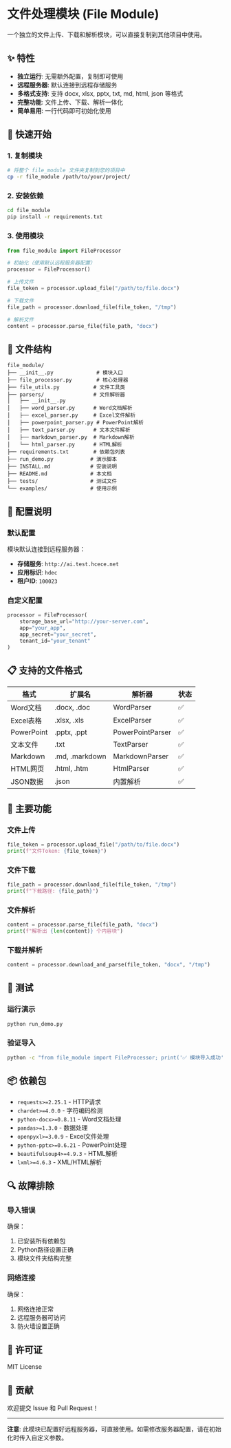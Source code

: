 # 文件处理模块 (File Module)

一个独立的文件上传、下载和解析模块，可以直接复制到其他项目中使用。

## ✨ 特性

- **独立运行**: 无需额外配置，复制即可使用
- **远程服务器**: 默认连接到远程存储服务
- **多格式支持**: 支持 docx, xlsx, pptx, txt, md, html, json 等格式
- **完整功能**: 文件上传、下载、解析一体化
- **简单易用**: 一行代码即可初始化使用

## 🚀 快速开始

### 1. 复制模块
```bash
# 将整个 file_module 文件夹复制到您的项目中
cp -r file_module /path/to/your/project/
```

### 2. 安装依赖
```bash
cd file_module
pip install -r requirements.txt
```

### 3. 使用模块
```python
from file_module import FileProcessor

# 初始化（使用默认远程服务器配置）
processor = FileProcessor()

# 上传文件
file_token = processor.upload_file("/path/to/file.docx")

# 下载文件
file_path = processor.download_file(file_token, "/tmp")

# 解析文件
content = processor.parse_file(file_path, "docx")
```

## 📁 文件结构

```
file_module/
├── __init__.py              # 模块入口
├── file_processor.py        # 核心处理器
├── file_utils.py           # 文件工具类
├── parsers/                # 文件解析器
│   ├── __init__.py
│   ├── word_parser.py      # Word文档解析
│   ├── excel_parser.py     # Excel文件解析
│   ├── powerpoint_parser.py # PowerPoint解析
│   ├── text_parser.py      # 文本文件解析
│   ├── markdown_parser.py  # Markdown解析
│   └── html_parser.py      # HTML解析
├── requirements.txt        # 依赖包列表
├── run_demo.py            # 演示脚本
├── INSTALL.md             # 安装说明
├── README.md              # 本文档
├── tests/                 # 测试文件
└── examples/              # 使用示例
```

## 🔧 配置说明

### 默认配置
模块默认连接到远程服务器：
- **存储服务**: `http://ai.test.hcece.net`
- **应用标识**: `hdec`
- **租户ID**: `100023`

### 自定义配置
```python
processor = FileProcessor(
    storage_base_url="http://your-server.com",
    app="your_app",
    app_secret="your_secret",
    tenant_id="your_tenant"
)
```

## 📋 支持的文件格式

| 格式 | 扩展名 | 解析器 | 状态 |
|------|--------|--------|------|
| Word文档 | .docx, .doc | WordParser | ✅ |
| Excel表格 | .xlsx, .xls | ExcelParser | ✅ |
| PowerPoint | .pptx, .ppt | PowerPointParser | ✅ |
| 文本文件 | .txt | TextParser | ✅ |
| Markdown | .md, .markdown | MarkdownParser | ✅ |
| HTML网页 | .html, .htm | HtmlParser | ✅ |
| JSON数据 | .json | 内置解析 | ✅ |

## 🎯 主要功能

### 文件上传
```python
file_token = processor.upload_file("/path/to/file.docx")
print(f"文件Token: {file_token}")
```

### 文件下载
```python
file_path = processor.download_file(file_token, "/tmp")
print(f"下载路径: {file_path}")
```

### 文件解析
```python
content = processor.parse_file(file_path, "docx")
print(f"解析出 {len(content)} 个内容块")
```

### 下载并解析
```python
content = processor.download_and_parse(file_token, "docx", "/tmp")
```

## 🧪 测试

### 运行演示
```bash
python run_demo.py
```

### 验证导入
```bash
python -c "from file_module import FileProcessor; print('✅ 模块导入成功')"
```

## 📦 依赖包

- `requests>=2.25.1` - HTTP请求
- `chardet>=4.0.0` - 字符编码检测
- `python-docx>=0.8.11` - Word文档处理
- `pandas>=1.3.0` - 数据处理
- `openpyxl>=3.0.9` - Excel文件处理
- `python-pptx>=0.6.21` - PowerPoint处理
- `beautifulsoup4>=4.9.3` - HTML解析
- `lxml>=4.6.3` - XML/HTML解析

## 🔍 故障排除

### 导入错误
确保：
1. 已安装所有依赖包
2. Python路径设置正确
3. 模块文件夹结构完整

### 网络连接
确保：
1. 网络连接正常
2. 远程服务器可访问
3. 防火墙设置正确

## 📄 许可证

MIT License

## 🤝 贡献

欢迎提交 Issue 和 Pull Request！

---

**注意**: 此模块已配置好远程服务器，可直接使用。如需修改服务器配置，请在初始化时传入自定义参数。
